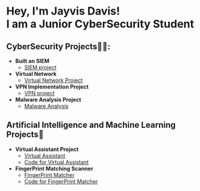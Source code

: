 <h1>Hey, I'm Jayvis Davis! <br/><a >I am a Junior CyberSecurity Student</a> 
<h2> CyberSecurity Projects👨‍💻:</h2>

- <b>Built an SIEM</b>
  - [SIEM project](https://github.com/Jaygreat007/Built-an-SIEM-)
- <b>Virtual Network</b>
  - [Virtual Network Project](https://github.com/Jaygreat007/Virtual-Network-project/blob/main/README.md) <b><i></b></i>
- <b>VPN Implementation Project</b>
  - [VPN project](https://github.com/Jaygreat007/VPN-project/blob/main/README.md)
- <b>Malware Analysis Project</b>
  - [Malware Analysis](https://github.com/Jaygreat007/Malware-Analysis-lab/blob/main/README.md)

<h2>Artificial Intelligence and Machine Learning Projects🤖</h2>






- <b>Virtual Assistant Project </b>
  - [Virtual Assistant](https://github.com/Jaygreat007/Virtual-Assistant-Project)
  - [Code for Virtual Assistant](https://github.com/Jaygreat007/Main.Py/blob/main/main3.py)
- <b>FingerPrint Matching Scanner </b>
  - [FingerPrint Matcher](https://github.com/Jaygreat007/FIngerprint-Matching)
  - [Code for FingerPrint Matcher](https://github.com/Jaygreat007/Fingerprint-Matching-Code/blob/main/main.py)
 
